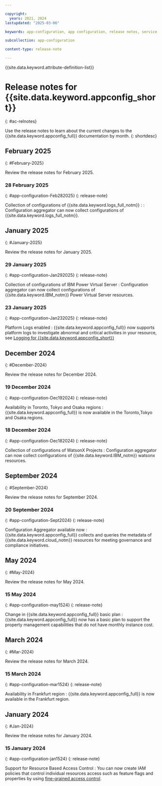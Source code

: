 ```yaml
---

copyright:
  years: 2021, 2024
lastupdated: "2025-03-06"

keywords: app-configuration, app configuration, release notes, service updates, service bulletin

subcollection: app-configuration

content-type: release-note

---
```


{{site.data.keyword.attribute-definition-list}}

# Release notes for {{site.data.keyword.appconfig_short}}
{: #ac-relnotes}

Use the release notes to learn about the current changes to the {{site.data.keyword.appconfig_full}} documentation by month.
{: shortdesc}

## February 2025
{: #February-2025}

Review the release notes for February 2025.

### 28 February 2025
{: #app-configuration-Feb282025}
{: release-note}

Collection of configurations of {{site.data.keyword.logs_full_notm}} :
:   Configuration aggregator can now collect configurations of {{site.data.keyword.logs_full_notm}}.

## January 2025
{: #January-2025}

Review the release notes for January 2025.

### 29 January 2025
{: #app-configuration-Jan292025}
{: release-note}

Collection of configurations of IBM Power Virtual Server
:   Configuration aggregator can now collect configurations of {{site.data.keyword.IBM_notm}} Power Virtual Server resources.

### 23 January 2025
{: #app-configuration-Jan232025}
{: release-note}

Platform Logs enabled
:   {{site.data.keyword.appconfig_full}} now supports platform logs to investigate abnormal and critical activities in your resource, see [Logging for {{site.data.keyword.appconfig_short}}](/docs/app-configuration?topic=app-configuration-logging)


## December 2024
{: #December-2024}

Review the release notes for December 2024.

### 19 December 2024
{: #app-configuration-Dec192024}
{: release-note}

Availability in Toronto, Tokyo and Osaka regions
:   {{site.data.keyword.appconfig_full}} is now available in the Toronto,Tokyo and Osaka regions.

### 18 December 2024
{: #app-configuration-Dec182024}
{: release-note}

Collection of configurations of WatsonX Projects
:   Configuration aggregator can now collect configurations of {{site.data.keyword.IBM_notm}} watsonx resources.

## September 2024
{: #September-2024}

Review the release notes for September 2024.

### 20 September 2024
{: #app-configuration-Sept2024}
{: release-note}

Configuration Aggregator available now
:   {{site.data.keyword.appconfig_full}} collects and queries the metadata of {{site.data.keyword.cloud_notm}} resources for meeting governance and compliance initiatives.

## May 2024
{: #May-2024}

Review the release notes for May 2024.

### 15 May 2024
{: #app-configuration-may1524}
{: release-note}

Change in {{site.data.keyword.appconfig_full}} basic plan
:   {{site.data.keyword.appconfig_full}} now has a basic plan to support the property management capabilities that do not have monthly instance cost.



## March 2024
{: #Mar-2024}

Review the release notes for March 2024.

### 15 March 2024
{: #app-configuration-mar1524}
{: release-note}

Availability in Frankfurt region
:   {{site.data.keyword.appconfig_full}} is now available in the Frankfurt region.

## January 2024
{: #Jan-2024}

Review the release notes for January 2024.

### 15 January 2024
{: #app-configuration-jan1524}
{: release-note}

Support for Resource Based Access Control
:   You can now create IAM policies that control individual resources access such as feature flags and properties by using [fine-grained access control](/docs/app-configuration?topic=app-configuration-ac-service-access-management).
